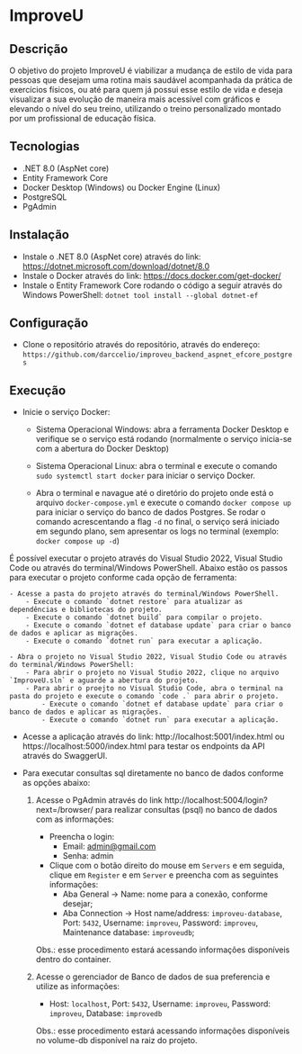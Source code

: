 # ImproveU

## Descrição

O objetivo do projeto ImproveU é viabilizar a mudança de estilo de vida para pessoas que desejam uma rotina mais saudável acompanhada da prática de exercícios físicos, ou até para quem já possui esse estilo de vida e deseja visualizar a sua evolução de maneira mais acessível com gráficos e elevando o nível do seu treino, utilizando o treino personalizado montado por um profissional de educação física.

## Tecnologias

- .NET 8.0 (AspNet core)
- Entity Framework Core
- Docker Desktop (Windows) ou Docker Engine (Linux)
- PostgreSQL
- PgAdmin

## Instalação

- Instale o .NET 8.0 (AspNet core) através do link: https://dotnet.microsoft.com/download/dotnet/8.0
- Instale o Docker através do link: https://docs.docker.com/get-docker/
- Instale o Entity Framework Core rodando o código a seguir através do Windows PowerShell: `dotnet tool install --global dotnet-ef`

## Configuração

- Clone o repositório através do repositório, através do endereço: `https://github.com/darccelio/improveu_backend_aspnet_efcore_postgres` 


## Execução

- Inicie o serviço Docker:
	- Sistema Operacional Windows: abra a ferramenta Docker Desktop e verifique se o serviço está rodando (normalmente o serviço inicia-se com a abertura do Docker Desktop)
	- Sistema Operacional Linux: abra o terminal e execute o comando `sudo systemctl start docker` para iniciar o serviço Docker.

	- Abra o terminal e navague até o diretório do projeto onde está o arquivo `docker-compose.yml` e execute o comando `docker compose up`  para iniciar o serviço do banco de dados Postgres. Se rodar o comando acrescentando a flag `-d` no final, o serviço será iniciado em segundo plano, sem apresentar os logs no terminal (exemplo: `docker compose up -d`)

É possível executar o projeto através do Visual Studio 2022, Visual Studio Code ou através do terminal/Windows PowerShell. Abaixo estão os passos para executar o projeto conforme cada opção de ferramenta:
	
	- Acesse a pasta do projeto através do terminal/Windows PowerShell.
		- Execute o comando `dotnet restore` para atualizar as dependências e bibliotecas do projeto.
		- Execute o comando `dotnet build` para compilar o projeto.		
		- Execute o comando `dotnet ef database update` para criar o banco de dados e aplicar as migrações.
		- Execute o comando `dotnet run` para executar a aplicação.

	- Abra o projeto no Visual Studio 2022, Visual Studio Code ou através do terminal/Windows PowerShell:
		- Para abrir o projeto no Visual Studio 2022, clique no arquivo `ImproveU.sln` e aguarde a abertura do projeto.
		- Para abrir o proejto no Visual Studio Code, abra o terminal na pasta do projeto e execute o comando `code .` para abrir o projeto.
			- Execute o comando `dotnet ef database update` para criar o banco de dados e aplicar as migrações.
			- Execute o comando `dotnet run` para executar a aplicação.
				
- Acesse a aplicação através do link: http://localhost:5001/index.html ou  https://localhost:5000/index.html para testar os endpoints da API através do SwaggerUI.

- Para executar consultas sql diretamente no banco de dados conforme as opções abaixo:
	1) Acesse o PgAdmin através do link http://localhost:5004/login?next=/browser/ para realizar consultas (psql) no banco de dados com as informações:
		- Preencha o login: 
			- Email: admin@gmail.com
			- Senha: admin																					
		- Clique com o botão direito do mouse em `Servers` e em seguida, clique em `Register` e em `Server` e preencha com as seguintes informações:
			- Aba General -> Name: nome para a conexão, conforme desejar;
			- Aba Connection -> Host name/address: `improveu-database`, Port: `5432`,  Username: `improveu`, Password: `improveu`, Maintenance database: `improveudb`;

		Obs.: esse procedimento estará acessando informações disponíveis dentro do container.
	
	2) Acesse o gerenciador de Banco de dados de sua preferencia e utilize as informações:
		- Host: `localhost`, Port: `5432`,  Username: `improveu`, Password: `improveu`, Database: `improvedb` 
		
		Obs.: esse procedimento estará acessando informações disponíveis no volume-db disponível na raiz do projeto.
	

